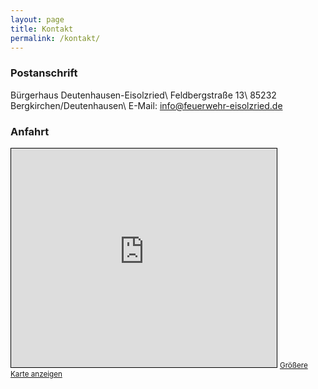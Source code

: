 ```yaml
---
layout: page
title: Kontakt
permalink: /kontakt/
---
```


### Postanschrift

Bürgerhaus Deutenhausen-Eisolzried\\
Feldbergstraße 13\\
85232 Bergkirchen/Deutenhausen\\
E-Mail: [info@feuerwehr-eisolzried.de](mailto://info@feuerwehr-eisolzried.de)

### Anfahrt

<iframe style="border: 1px solid black;" src="http://www.openstreetmap.org/export/embed.html?bbox=11.341168284416199%2C48.258989623814806%2C11.344708800315857%2C48.26051817712709&amp;layer=mapnik" width="425" height="350" frameborder="0" marginwidth="0" marginheight="0" scrolling="no"></iframe>
<small><a href="http://www.openstreetmap.org/#map=19/48.25975/11.34294">Größere Karte anzeigen</a></small>

